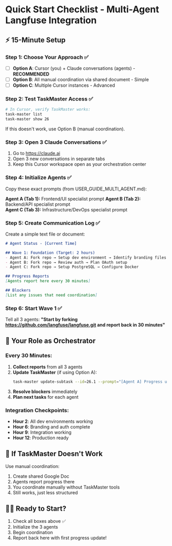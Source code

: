 # Quick Start Checklist - Multi-Agent Langfuse Integration

## ⚡ 15-Minute Setup

### Step 1: Choose Your Approach ✅
- [ ] **Option A**: Cursor (you) + Claude conversations (agents) - **RECOMMENDED**
- [ ] **Option B**: All manual coordination via shared document - Simple
- [ ] **Option C**: Multiple Cursor instances - Advanced

### Step 2: Test TaskMaster Access ✅
```bash
# In Cursor, verify TaskMaster works:
task-master list
task-master show 26
```
If this doesn't work, use Option B (manual coordination).

### Step 3: Open 3 Claude Conversations ✅
1. Go to https://claude.ai 
2. Open 3 new conversations in separate tabs
3. Keep this Cursor workspace open as your orchestration center

### Step 4: Initialize Agents ✅
Copy these exact prompts (from USER_GUIDE_MULTI_AGENT.md):

**Agent A (Tab 1):** Frontend/UI specialist prompt
**Agent B (Tab 2):** Backend/API specialist prompt  
**Agent C (Tab 3):** Infrastructure/DevOps specialist prompt

### Step 5: Create Communication Log ✅
Create a simple text file or document:

```markdown
# Agent Status - [Current Time]

## Wave 1: Foundation (Target: 2 hours)
- Agent A: Fork repo → Setup dev environment → Identify branding files
- Agent B: Fork repo → Review auth → Plan OAuth setup  
- Agent C: Fork repo → Setup PostgreSQL → Configure Docker

## Progress Reports
[Agents report here every 30 minutes]

## Blockers
[List any issues that need coordination]
```

### Step 6: Start Wave 1 ✅
Tell all 3 agents: **"Start by forking https://github.com/langfuse/langfuse.git and report back in 30 minutes"**

## 🎯 Your Role as Orchestrator

### Every 30 Minutes:
1. **Collect reports** from all 3 agents
2. **Update TaskMaster** (if using Option A):
   ```bash
   task-master update-subtask --id=26.1 --prompt="[Agent A] Progress update"
   ```
3. **Resolve blockers** immediately
4. **Plan next tasks** for each agent

### Integration Checkpoints:
- **Hour 2**: All dev environments working
- **Hour 6**: Branding and auth complete  
- **Hour 9**: Integration working
- **Hour 12**: Production ready

## 🚨 If TaskMaster Doesn't Work
Use manual coordination:
1. Create shared Google Doc
2. Agents report progress there
3. You coordinate manually without TaskMaster tools
4. Still works, just less structured

## 🏃‍♂️ Ready to Start?
1. Check all boxes above ✅
2. Initialize the 3 agents
3. Begin coordination
4. Report back here with first progress update! 